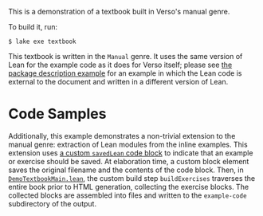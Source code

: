This is a demonstration of a textbook built in Verso's manual genre.

To build it, run:
```
$ lake exe textbook
```

This textbook is written in the `Manual` genre. It uses the same
version of Lean for the example code as it does for Verso itself;
please see [the package description example](../package-docs) for an
example in which the Lean code is external to the document and written
in a different version of Lean.

# Code Samples

Additionally, this example demonstrates a non-trivial extension to the
manual genre: extraction of Lean modules from the inline examples. This
extension uses [a custom `savedLean` code block](DemoTextbook/Meta/Lean.lean)
to indicate that an example or exercise should be saved. At elaboration time,
a custom block element saves the original filename and the contents of the
code block. Then, in [`DemoTextbookMain.lean`](DemoTextbookMain.lean), the
custom build step `buildExercises` traverses the entire book prior to HTML
generation, collecting the exercise blocks. The collected blocks are assembled
into files and written to the `example-code` subdirectory of the output.


